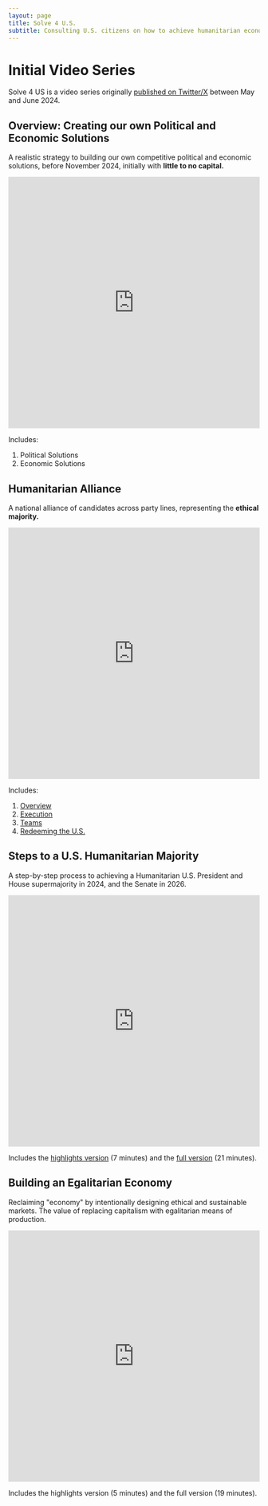 ```yaml
---
layout: page
title: Solve 4 U.S.
subtitle: Consulting U.S. citizens on how to achieve humanitarian economic and political outcomes in 2024.
---
```


# Initial Video Series

Solve 4 US is a video series originally [published on Twitter/X](https://x.com/LtheSteward/status/1787844137422553409) between May and June 2024. 

## Overview: Creating our own Political and Economic Solutions

A realistic strategy to building our own competitive political and economic solutions, before November 2024, initially with **little to no capital.**

<div style='padding:100% 0 0 0;position:relative;'><iframe src='https://vimeo.com/showcase/11252031/embed' allowfullscreen frameborder='0' style='position:absolute;top:0;left:0;width:100%;height:100%;'></iframe></div>

Includes:

1. Political Solutions
2. Economic Solutions

## Humanitarian Alliance

A national alliance of candidates across party lines, representing the **ethical majority.**

<div style='padding:100% 0 0 0;position:relative;'><iframe src='https://vimeo.com/showcase/11251328/embed' allowfullscreen frameborder='0' style='position:absolute;top:0;left:0;width:100%;height:100%;'></iframe></div>

Includes:

1. [Overview](https://vimeo.com/968865461)
2. [Execution](https://vimeo.com/968866392)
3. [Teams](https://vimeo.com/968874065)
4. [Redeeming the U.S.](https://vimeo.com/968887735)

## Steps to a U.S. Humanitarian Majority

A step-by-step process to achieving a Humanitarian U.S. President and House supermajority in 2024, and the Senate in 2026.

<div style='padding:100% 0 0 0;position:relative;'><iframe src='https://vimeo.com/showcase/11252047/embed' allowfullscreen frameborder='0' style='position:absolute;top:0;left:0;width:100%;height:100%;'></iframe></div>

Includes the [highlights version](https://vimeo.com/968889332) (7 minutes) and the [full version](https://vimeo.com/968890902) (21 minutes).

## Building an Egalitarian Economy

Reclaiming "economy" by intentionally designing ethical and sustainable markets. The value of replacing capitalism with egalitarian means of production.

<div style='padding:100% 0 0 0;position:relative;'><iframe src='https://vimeo.com/showcase/11252048/embed' allowfullscreen frameborder='0' style='position:absolute;top:0;left:0;width:100%;height:100%;'></iframe></div>

Includes the highlights version (5 minutes) and the full version (19 minutes).
